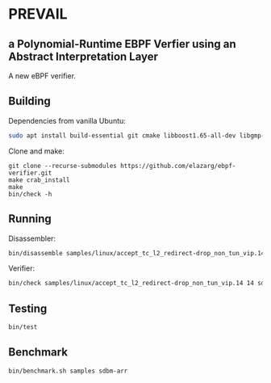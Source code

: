 # PREVAIL 
## a Polynomial-Runtime EBPF Verfier using an Abstract Interpretation Layer

A new eBPF verifier.

## Building

Dependencies from vanilla Ubuntu:
```bash
sudo apt install build-essential git cmake libboost1.65-all-dev libgmp-dev libmpfr-dev
```

Clone and make:
```
git clone --recurse-submodules https://github.com/elazarg/ebpf-verifier.git
make crab_install
make
bin/check -h
```

## Running
Disassembler:
```bash
bin/disassemble samples/linux/accept_tc_l2_redirect-drop_non_tun_vip.14
```

Verifier:

```bash
bin/check samples/linux/accept_tc_l2_redirect-drop_non_tun_vip.14 14 sdbm-arr
```

## Testing

```bash
bin/test
```

## Benchmark

```bash
bin/benchmark.sh samples sdbm-arr
```

